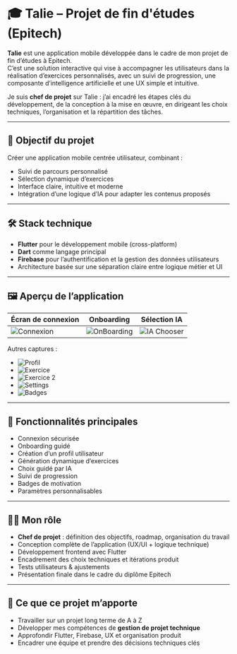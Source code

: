 # 🎓 Talie – Projet de fin d'études (Epitech)

**Talie** est une application mobile développée dans le cadre de mon projet de fin d’études à Epitech.  
C’est une solution interactive qui vise à accompagner les utilisateurs dans la réalisation d’exercices personnalisés, avec un suivi de progression, une composante d’intelligence artificielle et une UX simple et intuitive.

Je suis **chef de projet** sur Talie : j’ai encadré les étapes clés du développement, de la conception à la mise en œuvre, en dirigeant les choix techniques, l’organisation et la répartition des tâches.

---

## 🧠 Objectif du projet

Créer une application mobile centrée utilisateur, combinant :
- Suivi de parcours personnalisé
- Sélection dynamique d’exercices
- Interface claire, intuitive et moderne
- Intégration d’une logique d’IA pour adapter les contenus proposés

---

## 🛠️ Stack technique

- **Flutter** pour le développement mobile (cross-platform)
- **Dart** comme langage principal
- **Firebase** pour l’authentification et la gestion des données utilisateurs
- Architecture basée sur une séparation claire entre logique métier et UI

---

## 🖼️ Aperçu de l’application

| Écran de connexion | Onboarding | Sélection IA |
|--------------------|------------|--------------|
| ![Connexion](./Connexion.png) | ![OnBoarding](./OnBoarding.png) | ![IA Chooser](./IA-Chooser.png) |

Autres captures :
- ![Profil](./Profil.png)
- ![Exercice](./Exercise.png)
- ![Exercice 2](./Exercise2.png)
- ![Settings](./Settings.png)
- ![Badges](./Badges.png)

---

## 📌 Fonctionnalités principales

- Connexion sécurisée
- Onboarding guidé
- Création d’un profil utilisateur
- Génération dynamique d’exercices
- Choix guidé par IA
- Suivi de progression
- Badges de motivation
- Paramètres personnalisables

---

## 👨‍💻 Mon rôle

- **Chef de projet** : définition des objectifs, roadmap, organisation du travail  
- Conception complète de l’application (UX/UI + logique technique)  
- Développement frontend avec Flutter  
- Encadrement des choix techniques et itérations produit  
- Tests utilisateurs & ajustements  
- Présentation finale dans le cadre du diplôme Epitech

---

## 🚀 Ce que ce projet m’apporte

- Travailler sur un projet long terme de A à Z  
- Développer mes compétences de **gestion de projet technique**  
- Approfondir Flutter, Firebase, UX et organisation produit  
- Encadrer une équipe et prendre des décisions techniques clés